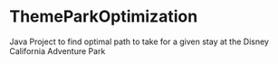 # ThemeParkOptimization
 Java Project to find optimal path to take for a given stay at the Disney California Adventure Park

